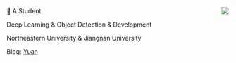 <img align="right" src="https://github-readme-stats.vercel.app/api?username=Qiyuan-Z&show_icons=true">
🐧 A Student

Deep Learning & Object Detection & Development

Northeastern University & Jiangnan University

Blog: [Yuan](https://qiyuan-z.github.io/)

